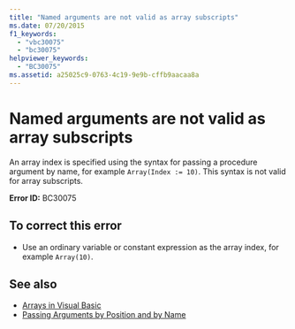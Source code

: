 ```yaml
---
title: "Named arguments are not valid as array subscripts"
ms.date: 07/20/2015
f1_keywords: 
  - "vbc30075"
  - "bc30075"
helpviewer_keywords: 
  - "BC30075"
ms.assetid: a25025c9-0763-4c19-9e9b-cffb9aacaa8a
---
```

# Named arguments are not valid as array subscripts
An array index is specified using the syntax for passing a procedure argument by name, for example `Array(Index := 10)`. This syntax is not valid for array subscripts.  
  
 **Error ID:** BC30075  
  
## To correct this error  
  
-   Use an ordinary variable or constant expression as the array index, for example `Array(10)`.  
  
## See also
- [Arrays in Visual Basic](~/docs/visual-basic/programming-guide/language-features/arrays/index.md)
- [Passing Arguments by Position and by Name](../../visual-basic/programming-guide/language-features/procedures/passing-arguments-by-position-and-by-name.md)
